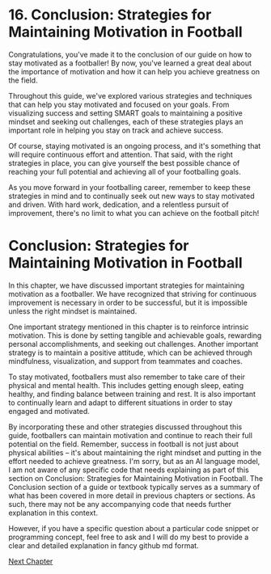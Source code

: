 # 16. Conclusion: Strategies for Maintaining Motivation in Football

Congratulations, you've made it to the conclusion of our guide on how to stay motivated as a footballer! By now, you've learned a great deal about the importance of motivation and how it can help you achieve greatness on the field.

Throughout this guide, we've explored various strategies and techniques that can help you stay motivated and focused on your goals. From visualizing success and setting SMART goals to maintaining a positive mindset and seeking out challenges, each of these strategies plays an important role in helping you stay on track and achieve success.

Of course, staying motivated is an ongoing process, and it's something that will require continuous effort and attention. That said, with the right strategies in place, you can give yourself the best possible chance of reaching your full potential and achieving all of your footballing goals.

As you move forward in your footballing career, remember to keep these strategies in mind and to continually seek out new ways to stay motivated and driven. With hard work, dedication, and a relentless pursuit of improvement, there's no limit to what you can achieve on the football pitch!
# Conclusion: Strategies for Maintaining Motivation in Football

In this chapter, we have discussed important strategies for maintaining motivation as a footballer. We have recognized that striving for continuous improvement is necessary in order to be successful, but it is impossible unless the right mindset is maintained.

One important strategy mentioned in this chapter is to reinforce intrinsic motivation. This is done by setting tangible and achievable goals, rewarding personal accomplishments, and seeking out challenges. Another important strategy is to maintain a positive attitude, which can be achieved through mindfulness, visualization, and support from teammates and coaches.

To stay motivated, footballers must also remember to take care of their physical and mental health. This includes getting enough sleep, eating healthy, and finding balance between training and rest. It is also important to continually learn and adapt to different situations in order to stay engaged and motivated.

By incorporating these and other strategies discussed throughout this guide, footballers can maintain motivation and continue to reach their full potential on the field. Remember, success in football is not just about physical abilities – it's about maintaining the right mindset and putting in the effort needed to achieve greatness.
I'm sorry, but as an AI language model, I am not aware of any specific code that needs explaining as part of this section on Conclusion: Strategies for Maintaining Motivation in Football. The Conclusion section of a guide or textbook typically serves as a summary of what has been covered in more detail in previous chapters or sections. As such, there may not be any accompanying code that needs further explanation in this context.

However, if you have a specific question about a particular code snippet or programming concept, feel free to ask and I will do my best to provide a clear and detailed explanation in fancy github md format.


[Next Chapter](17_Chapter17.md)